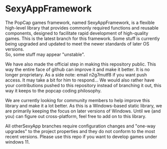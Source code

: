 # SexyAppFramework
The PopCap games framework, named SexyAppFramework, is a flexible high-level library that provides commonly required functions and reusable components, designed to facilitate rapid development of high-quality games.  This is the latest branch for this framework.  Some stuff is currently being upgraded and updated to meet the newer standards of later OS versions.  
So, some stuff may appear "unstable".

We have also made the official step in making this repository public.  This way the entire face of github can improve it and make it better.  It is no longer proprietary.
As a side note: email n2g7mutf8 if you want push access. It may take a bit for him to respond... We would also rather have your contributions pushed to this repository instead of branching it out, this way it keeps to the popcap coding philosophy.  

We are currently looking for community members to help improve this library and make it a lot better.  As this is a Windows-based static library, we are primarily keeping the focus
on later versions of Windows.  Until we (and you) can figure out cross-platform, feel free to add on to this library.  

All otherSexyApp branches require configuration changes and "one-way upgrades" to the project properties and they do not conform to the most recent versions.  Please use this repo if you want to develop games under windows 11.  
